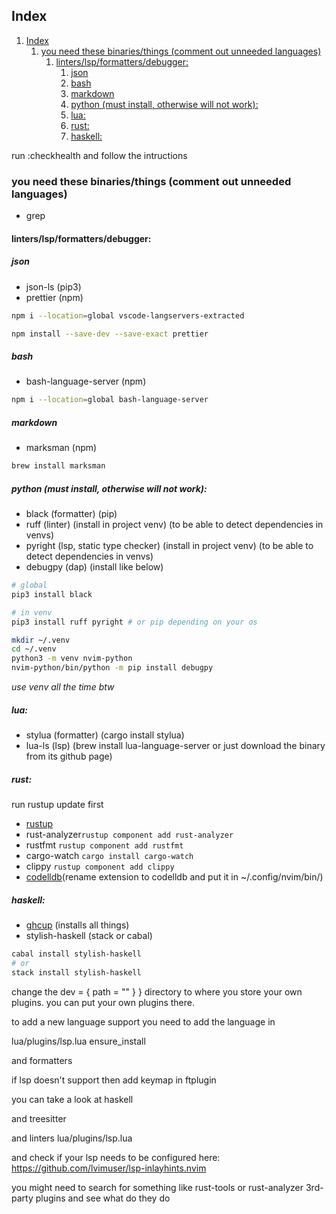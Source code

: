 ## Index

1. [Index](#index)
	1. [you need these binaries/things (comment out unneeded languages)](#you-need-these-binariesthings-comment-out-unneeded-languages)
		1. [linters/lsp/formatters/debugger:](#linterslspformattersdebugger)
			1. [json](#json)
			2. [bash](#bash)
			3. [markdown](#markdown)
			4. [python (must install, otherwise will not work):](#python-must-install-otherwise-will-not-work)
			5. [lua:](#lua)
			6. [rust:](#rust)
			7. [haskell:](#haskell)

run :checkhealth and follow the intructions

### you need these binaries/things (comment out unneeded languages)

- grep

#### linters/lsp/formatters/debugger:

##### json

- json-ls (pip3)
- prettier (npm)

```bash
npm i --location=global vscode-langservers-extracted
```

```bash
npm install --save-dev --save-exact prettier
```

##### bash

- bash-language-server (npm)

```bash
npm i --location=global bash-language-server
```

##### markdown

- marksman (npm)

```bash
brew install marksman
```

##### python (must install, otherwise will not work):

- black (formatter) (pip)
- ruff (linter) (install in project venv) (to be able to detect dependencies in venvs)
- pyright (lsp, static type checker) (install in project venv) (to be able to detect dependencies in venvs)
- debugpy (dap) (install like below)

```bash
# global
pip3 install black
```

```bash
# in venv
pip3 install ruff pyright # or pip depending on your os
```

```bash
mkdir ~/.venv
cd ~/.venv
python3 -m venv nvim-python
nvim-python/bin/python -m pip install debugpy
```

_use venv all the time btw_

##### lua:

- stylua (formatter) (cargo install stylua)
- lua-ls (lsp) (brew install lua-language-server or just download the binary from its github page)

##### rust:

run rustup update first
- [rustup](https://rustup.rs/)
- rust-analyzer`rustup component add rust-analyzer`
- rustfmt `rustup component add rustfmt`
- cargo-watch `cargo install cargo-watch`
- clippy `rustup component add clippy`
- [codelldb](https://github.com/mfussenegger/nvim-dap/wiki/C-C---Rust-(via--codelldb)#Installation)(rename extension to codelldb and put it in ~/.config/nvim/bin/)

##### haskell:

- [ghcup](https://www.haskell.org/ghcup/) (installs all things)
- stylish-haskell (stack or cabal)

```bash
cabal install stylish-haskell
# or
stack install stylish-haskell
```

change the dev = { path = "" } } directory to where you store your own plugins.
you can put your own plugins there.

to add a new language support you need to add the language in

lua/plugins/lsp.lua ensure_install

and formatters

if lsp doesn't support then add keymap in ftplugin

you can take a look at haskell

and treesitter

and linters lua/plugins/lsp.lua

and check if your lsp needs to be configured here: https://github.com/lvimuser/lsp-inlayhints.nvim

you might need to search for something like rust-tools or rust-analyzer 3rd-party plugins and see what do they do
